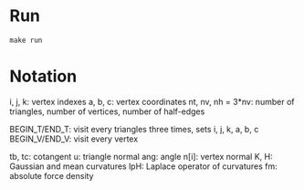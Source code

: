# Run

	make run

# Notation

i, j, k: vertex indexes
a, b, c: vertex coordinates
nt, nv, nh = 3*nv: number of triangles, number of vertices, number of half-edges

BEGIN_T/END_T: visit every triangles three times, sets i, j, k, a, b, c
BEGIN_V/END_V: visit every vertex

tb, tc: cotangent
u: triangle normal
ang: angle
n[i]: vertex normal
K, H: Gaussian and mean curvatures
lpH: Laplace operator of curvatures
fm: absolute force density
